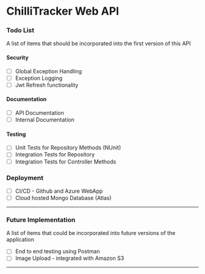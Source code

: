 # ChilliTracker Web API

### Todo List
A list of items that should be incorporated into the first version of this API

#### Security
- [ ] Global Exception Handling
- [ ] Exception Logging
- [ ] Jwt Refresh functionality

#### Documentation
- [ ] API Documentation
- [ ] Internal Documentation

#### Testing
- [ ] Unit Tests for Repository Methods (NUnit)
- [ ] Integration Tests for Repository
- [ ] Integration Tests for Controller Methods

### Deployment
- [ ] CI/CD - Github and Azure WebApp
- [ ] Cloud hosted Mongo Database (Atlas)

---

### Future Implementation
A list of items that could be incorporated into future versions of the application
- [ ] End to end testing using Postman
- [ ] Image Upload - integrated with Amazon S3

---